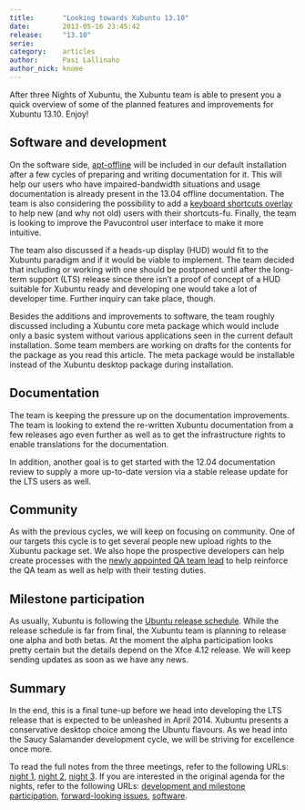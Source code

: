 ```yaml
---
title:       "Looking towards Xubuntu 13.10"
date:        2013-05-16 23:45:42
release:     "13.10"
serie:       
category:    articles
author:      Pasi Lallinaho
author_nick: knome
---
```


After three Nights of Xubuntu, the Xubuntu team is able to present you a quick overview of some of the planned features and improvements for Xubuntu 13.10. Enjoy!

Software and development
------------------------

On the software side, [apt-offline](http://apt-offline.alioth.debian.org/) will be included in our default installation after a few cycles of preparing and writing documentation for it. This will help our users who have impaired-bandwidth situations and usage documentation is already present in the 13.04 offline documentation. The team is also considering the possibility to add a [keyboard shortcuts overlay](https://wiki.ubuntu.com/Xubuntu/Roadmap/Specifications/Quantal/KeyboardShortcutsOverlay) to help new (and why not old) users with their shortcuts-fu. Finally, the team is looking to improve the Pavucontrol user interface to make it more intuitive.

The team also discussed if a heads-up display (HUD) would fit to the Xubuntu paradigm and if it would be viable to implement. The team decided that including or working with one should be postponed until after the long-term support (LTS) release since there isn’t a proof of concept of a HUD suitable for Xubuntu ready and developing one would take a lot of developer time. Further inquiry can take place, though.

Besides the additions and improvements to software, the team roughly discussed including a Xubuntu core meta package which would include only a basic system without various applications seen in the current default installation. Some team members are working on drafts for the contents for the package as you read this article. The meta package would be installable instead of the Xubuntu desktop package during installation.

Documentation
-------------

The team is keeping the pressure up on the documentation improvements. The team is looking to extend the re-written Xubuntu documentation from a few releases ago even further as well as to get the infrastructure rights to enable translations for the documentation.

In addition, another goal is to get started with the 12.04 documentation review to supply a more up-to-date version via a stable release update for the LTS users as well.

Community
---------

As with the previous cycles, we will keep on focusing on community. One of our targets this cycle is to get several people new upload rights to the Xubuntu package set. We also hope the prospective developers can help create processes with the [newly appointed QA team lead](https://lists.ubuntu.com/archives/xubuntu-devel/2013-May/008881.html) to help reinforce the QA team as well as help with their testing duties.

Milestone participation
-----------------------

As usually, Xubuntu is following the [Ubuntu release schedule](https://wiki.ubuntu.com/SaucySalamander/ReleaseSchedule "Ubuntu release schedule for Saucy Salamander"). While the release schedule is far from final, the Xubuntu team is planning to release one alpha and both betas. At the moment the alpha participation looks pretty certain but the details depend on the Xfce 4.12 release. We will keep sending updates as soon as we have any news.

Summary
-------

In the end, this is a final tune-up before we head into developing the LTS release that is expected to be unleashed in April 2014. Xubuntu presents a conservative desktop choice among the Ubuntu flavours. As we head into the Saucy Salamander development cycle, we will be striving for excellence once more.

To read the full notes from the three meetings, refer to the following URLs: [night 1](https://lists.ubuntu.com/archives/xubuntu-devel/2013-May/008904.html), [night 2](https://lists.ubuntu.com/archives/xubuntu-devel/2013-May/008906.html), [night 3](http://ubottu.com/meetingology/logs/xubuntu-devel/2013/xubuntu-devel.2013-05-16-20.04.html). If you are interested in the original agenda for the nights, refer to the following URLs: [development and milestone participation](https://blueprints.launchpad.net/xubuntu-desktop/+spec/client-xubuntu-1305-dev), [forward-looking issues](https://blueprints.launchpad.net/xubuntu-desktop/+spec/client-xubuntu-1305-aob), [software](https://blueprints.launchpad.net/xubuntu-desktop/+spec/client-xubuntu-1305-software).
